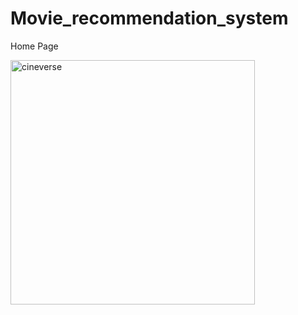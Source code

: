 # Movie_recommendation_system
Home Page

<img width="391" alt="cineverse" src="https://github.com/pradyumnagnaik/Movie_recommendation_system/assets/135484402/69da4be2-5314-4d67-b512-4f08b483a7f1">

